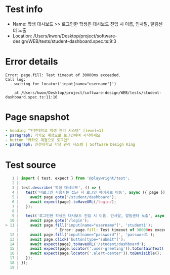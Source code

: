 # Test info

- Name: 학생 대시보드 >> 로그인한 학생은 대시보드 진입 시 이름, 인사말, 알림센터 노출
- Location: /Users/kwon/Desktop/project/software-design/WEB/tests/student-dashboard.spec.ts:9:3

# Error details

```
Error: page.fill: Test timeout of 30000ms exceeded.
Call log:
  - waiting for locator('input[name="username"]')

    at /Users/kwon/Desktop/project/software-design/WEB/tests/student-dashboard.spec.ts:11:16
```

# Page snapshot

```yaml
- heading "인천대학교 학생 관리 시스템" [level=1]
- paragraph: 카카오 계정으로 로그인하여 시작하세요
- button "카카오 계정으로 로그인"
- paragraph: 인천대학교 학생 관리 시스템 | Software Design King
```

# Test source

```ts
   1 | import { test, expect } from '@playwright/test';
   2 |
   3 | test.describe('학생 대시보드', () => {
   4 |   test('비로그인 사용자는 접근 시 로그인 페이지로 이동', async ({ page }) => {
   5 |     await page.goto('/student/dashboard');
   6 |     await expect(page).toHaveURL(/login/);
   7 |   });
   8 |
   9 |   test('로그인한 학생은 대시보드 진입 시 이름, 인사말, 알림센터 노출', async ({ page }) => {
  10 |     await page.goto('/login');
> 11 |     await page.fill('input[name="username"]', 'student1');
     |                ^ Error: page.fill: Test timeout of 30000ms exceeded.
  12 |     await page.fill('input[name="password"]', 'password1');
  13 |     await page.click('button[type="submit"]');
  14 |     await expect(page).toHaveURL('/student/dashboard');
  15 |     await expect(page.locator('.user-greeting')).toContainText('student1');
  16 |     await expect(page.locator('.alert-center')).toBeVisible();
  17 |   });
  18 | });
  19 |
```